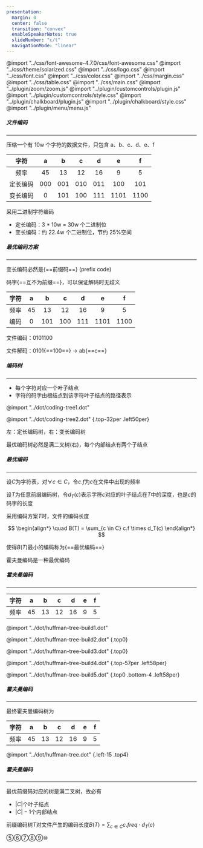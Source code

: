 ```yaml
---
presentation:
  margin: 0
  center: false
  transition: "convex"
  enableSpeakerNotes: true
  slideNumber: "c/t"
  navigationMode: "linear"
---
```


@import "../css/font-awesome-4.7.0/css/font-awesome.css"
@import "../css/theme/solarized.css"
@import "../css/logo.css"
@import "../css/font.css"
@import "../css/color.css"
@import "../css/margin.css"
@import "../css/table.css"
@import "../css/main.css"
@import "../plugin/zoom/zoom.js"
@import "../plugin/customcontrols/plugin.js"
@import "../plugin/customcontrols/style.css"
@import "../plugin/chalkboard/plugin.js"
@import "../plugin/chalkboard/style.css"
@import "../plugin/menu/menu.js"

<!-- slide data-notes="" -->

##### 文件编码

---

压缩一个有 10w 个字符的数据文件，只包含 a、b、c、d、e、f

<div class="threelines top0 bottom0">

|   字符   |  a  |  b  |  c  |  d  |  e   |  f   |
| :------: | :-: | :-: | :-: | :-: | :--: | :--: |
|   频率   | 45  | 13  | 12  | 16  |  9   |  5   |
| 定长编码 | 000 | 001 | 010 | 011 | 100  | 101  |
| 变长编码 |  0  | 101 | 100 | 111 | 1101 | 1100 |

</div>

采用二进制字符编码

- 定长编码：3 \* 10w = 30w 个二进制位
- 变长编码：约 22.4w 个二进制位，节约 25%空间

<!-- slide vertical=true data-notes="" -->

##### 最优编码方案

---

变长编码必然是{==前缀码==} (prefix code)

码字{==互不为前缀==}，可以保证解码时无歧义

<div class="threelines top0 bottom0">

| 字符 |  a  |  b  |  c  |  d  |  e   |  f   |
| :--: | :-: | :-: | :-: | :-: | :--: | :--: |
| 频率 | 45  | 13  | 12  | 16  |  9   |  5   |
| 编码 |  0  | 101 | 100 | 111 | 1101 | 1100 |

</div>

文件编码：0101100

文件解码：<span class="red">0</span><span class="green">101</span>{==100==} -> <span class="red">a</span><span class="green">b</span>{==c==}

<!-- slide data-notes="" -->

##### 编码树

---

<div class="top2"></div>

- 每个字符对应一个叶子结点
- 字符的码字由根结点到该字符叶子结点的路径表示

@import "../dot/coding-tree1.dot"

@import "../dot/coding-tree2.dot" {.top-32per .left50per}

<div class="top-10"></div>

左：定长编码树，右：变长编码树

最优编码树必然是满二叉树(右)，每个内部结点有两个子结点

<!-- slide vertical=true data-notes="" -->

##### 最优编码

---

设$C$为字符表，对$\forall c \in C$，令$c.f$为$c$在文件中出现的频率

设$T$为任意前缀编码树，令$d_T(c)$表示字符$c$对应的叶子结点在$T$中的深度，也是$c$的码字的长度

采用编码方案$T$时，文件的编码长度

<div class="top2"></div>

$$
\begin{align*}
    \quad B(T) = \sum_{c \in C} c.f \times d_T(c)
\end{align*}
$$

使得$B(T)$最小的编码称为{==最优编码==}

霍夫曼编码是一种最优编码

<!-- slide data-notes="" -->

##### 霍夫曼编码

---

<div class="threelines left6 righta top-1 bottom0">

| 字符 |  a  |  b  |  c  |  d  |  e  |  f  |
| :--: | :-: | :-: | :-: | :-: | :-: | :-: |
| 频率 | 45  | 13  | 12  | 16  |  9  |  5  |

</div>

@import "../dot/huffman-tree-build1.dot"

@import "../dot/huffman-tree-build2.dot" {.top0}

@import "../dot/huffman-tree-build3.dot" {.top0}

@import "../dot/huffman-tree-build4.dot" {.top-57per .left58per}

@import "../dot/huffman-tree-build5.dot" {.top0 .bottom-4 .left58per}

<!-- slide vertical=true data-notes="" -->

##### 霍夫曼编码

---

最终霍夫曼编码树为

<div class="threelines left20per top-10 bottom-10">

| 字符 |  a  |  b  |  c  |  d  |  e  |  f  |
| :--: | :-: | :-: | :-: | :-: | :-: | :-: |
| 频率 | 45  | 13  | 12  | 16  |  9  |  5  |

</div>

@import "../dot/huffman-tree.dot" {.left-15 .top4}

<!-- slide vertical=true data-notes="" -->

##### 霍夫曼编码

---


最优前缀码对应的树是满二叉树，故必有

- $|C|$个叶子结点
- $|C|-1$个内部结点

<div class="top2"></div>

前缀编码树$T$对文件产生的编码长度$B(T) = \sum_{c \in C} c.freq \cdot d_T(c)$


⑤⑥⑦⑧⑨⑩

